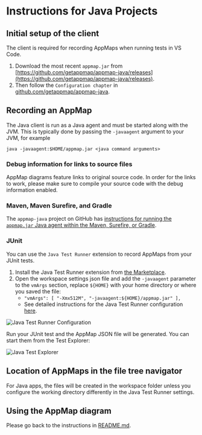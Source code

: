 # Instructions for Java Projects

## Initial setup of the client

The client is required for recording AppMaps when running tests in VS Code.

1. Download the most recent `appmap.jar` from [https://github.com/getappmap/appmap-java/releases](https://github.com/getappmap/appmap-java/releases). 
2. Then follow the `Configuration chapter` in [github.com/getappmap/appmap-java](https://github.com/getappmap/appmap-java#configuration).

## Recording an AppMap

The Java client is run as a Java agent and must be started along with the JVM. This is typically done by passing the `-javaagent` argument to your JVM, for example

`java -javaagent:$HOME/appmap.jar <java command arguments>`


### Debug information for links to source files

AppMap diagrams feature links to original source code. In order for the links to work, please make sure to compile your source code with the debug information enabled.

### Maven, Maven Surefire, and Gradle

The `appmap-java` project on GitHub has [instructions for running the `appmap.jar` Java agent within the Maven, Surefire, or Gradle](https://github.com/getappmap/appmap-java/blob/master/README.md#other-examples).


### JUnit
You can use the `Java Test Runner` extension to record AppMaps from your JUnit tests.

1. Install the Java Test Runner extension from [the Marketplace](https://marketplace.visualstudio.com/items?itemName=vscjava.vscode-java-test).
2. Open the workspace settings json file and add the `-javaagent` parameter to the `vmArgs` section, replace `${HOME}` with your home directory or where you saved the file:
    - `"vmArgs": [ "-Xmx512M", "-javaagent:${HOME}/appmap.jar" ],`
    - See detailed instructions for the Java Test Runner configuration [here](https://github.com/Microsoft/vscode-java-test/wiki/Run-with-Configuration).

![Java Test Runner Configuration](https://vscode-appmap.s3.us-east-2.amazonaws.com/media/005.png "Java Test Runner Configuration")

Run your JUnit test and the AppMap JSON file will be generated. You can start them from the Test Explorer:

![Java Test Explorer](https://vscode-appmap.s3.us-east-2.amazonaws.com/media/006.png "Java Test Explorer")


## Location of AppMaps in the file tree navigator

For Java apps, the files will be created in the workspace folder unless you configure the working directory differently in the Java Test Runner settings.


## Using the AppMap diagram

Please go back to the instructions in [README.md](../README.md#using-the-appmap-diagram "README").
